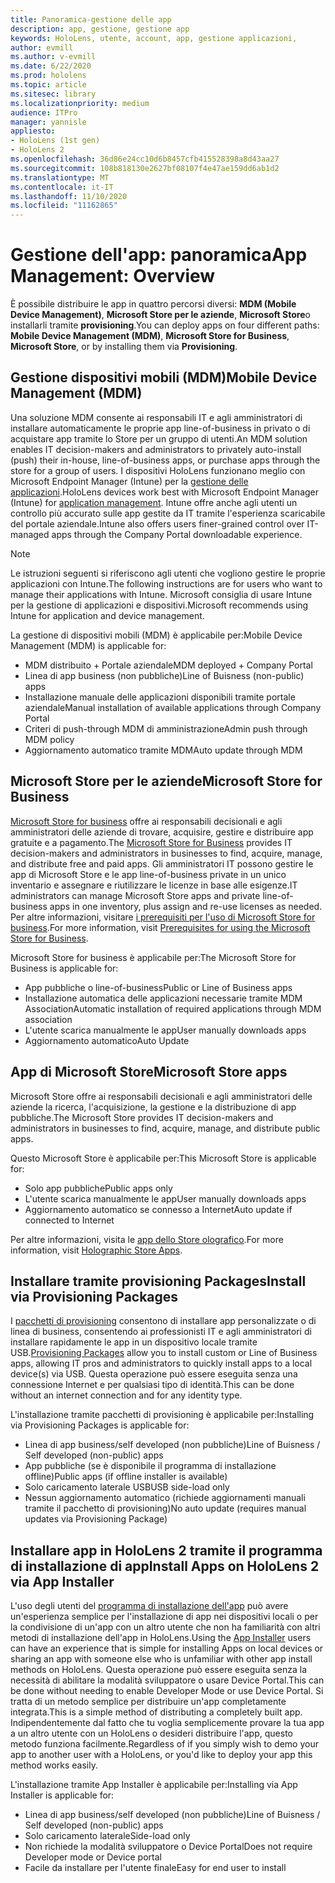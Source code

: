 ```yaml
---
title: Panoramica-gestione delle app
description: app, gestione, gestione app
keywords: HoloLens, utente, account, app, gestione applicazioni,
author: evmill
ms.author: v-evmill
ms.date: 6/22/2020
ms.prod: hololens
ms.topic: article
ms.sitesec: library
ms.localizationpriority: medium
audience: ITPro
manager: yannisle
appliesto:
- HoloLens (1st gen)
- HoloLens 2
ms.openlocfilehash: 36d86e24cc10d6b8457cfb415528398a8d43aa27
ms.sourcegitcommit: 108b818130e2627bf08107f4e47ae159dd6ab1d2
ms.translationtype: MT
ms.contentlocale: it-IT
ms.lasthandoff: 11/10/2020
ms.locfileid: "11162865"
---
```

# <span data-ttu-id="84fb6-104">Gestione dell'app: panoramica</span><span class="sxs-lookup"><span data-stu-id="84fb6-104">App Management: Overview</span></span>

<span data-ttu-id="84fb6-105">È possibile distribuire le app in quattro percorsi diversi: **MDM (Mobile Device Management)**, **Microsoft Store per le aziende**, **Microsoft Store**o installarli tramite **provisioning**.</span><span class="sxs-lookup"><span data-stu-id="84fb6-105">You can deploy apps on four different paths: **Mobile Device Management (MDM)**, **Microsoft Store for Business**, **Microsoft Store**, or by installing them via **Provisioning**.</span></span> 

## <span data-ttu-id="84fb6-106">Gestione dispositivi mobili (MDM)</span><span class="sxs-lookup"><span data-stu-id="84fb6-106">Mobile Device Management (MDM)</span></span>

<span data-ttu-id="84fb6-107">Una soluzione MDM consente ai responsabili IT e agli amministratori di installare automaticamente le proprie app line-of-business in privato o di acquistare app tramite lo Store per un gruppo di utenti.</span><span class="sxs-lookup"><span data-stu-id="84fb6-107">An MDM solution enables IT decision-makers and administrators to privately auto-install (push) their in-house, line-of-business apps, or purchase apps through the store for a group of users.</span></span> <span data-ttu-id="84fb6-108">I dispositivi HoloLens funzionano meglio con Microsoft Endpoint Manager (Intune) per la [gestione delle applicazioni](app-deploy-intune.md).</span><span class="sxs-lookup"><span data-stu-id="84fb6-108">HoloLens devices work best with Microsoft Endpoint Manager (Intune) for [application management](app-deploy-intune.md).</span></span> <span data-ttu-id="84fb6-109">Intune offre anche agli utenti un controllo più accurato sulle app gestite da IT tramite l'esperienza scaricabile del portale aziendale.</span><span class="sxs-lookup"><span data-stu-id="84fb6-109">Intune also offers users finer-grained control over IT-managed apps through the Company Portal downloadable experience.</span></span>

> [!NOTE] 
> <span data-ttu-id="84fb6-110">Le istruzioni seguenti si riferiscono agli utenti che vogliono gestire le proprie applicazioni con Intune.</span><span class="sxs-lookup"><span data-stu-id="84fb6-110">The following instructions are for users who want to manage their applications with Intune.</span></span> <span data-ttu-id="84fb6-111">Microsoft consiglia di usare Intune per la gestione di applicazioni e dispositivi.</span><span class="sxs-lookup"><span data-stu-id="84fb6-111">Microsoft recommends using Intune for application and device management.</span></span>
    
<span data-ttu-id="84fb6-112">La gestione di dispositivi mobili (MDM) è applicabile per:</span><span class="sxs-lookup"><span data-stu-id="84fb6-112">Mobile Device Management (MDM) is applicable for:</span></span> 
* <span data-ttu-id="84fb6-113">MDM distribuito + Portale aziendale</span><span class="sxs-lookup"><span data-stu-id="84fb6-113">MDM deployed + Company Portal</span></span> 
* <span data-ttu-id="84fb6-114">Linea di app business (non pubbliche)</span><span class="sxs-lookup"><span data-stu-id="84fb6-114">Line of Buisness (non-public) apps</span></span>
* <span data-ttu-id="84fb6-115">Installazione manuale delle applicazioni disponibili tramite portale aziendale</span><span class="sxs-lookup"><span data-stu-id="84fb6-115">Manual installation of available applications through Company Portal</span></span>
* <span data-ttu-id="84fb6-116">Criteri di push-through MDM di amministrazione</span><span class="sxs-lookup"><span data-stu-id="84fb6-116">Admin push through MDM policy</span></span>
* <span data-ttu-id="84fb6-117">Aggiornamento automatico tramite MDM</span><span class="sxs-lookup"><span data-stu-id="84fb6-117">Auto update through MDM</span></span>

## <span data-ttu-id="84fb6-118">Microsoft Store per le aziende</span><span class="sxs-lookup"><span data-stu-id="84fb6-118">Microsoft Store for Business</span></span>

<span data-ttu-id="84fb6-119">[Microsoft Store for business](app-deploy-store-business.md) offre ai responsabili decisionali e agli amministratori delle aziende di trovare, acquisire, gestire e distribuire app gratuite e a pagamento.</span><span class="sxs-lookup"><span data-stu-id="84fb6-119">The [Microsoft Store for Business](app-deploy-store-business.md) provides IT decision-makers and administrators in businesses to find, acquire, manage, and distribute free and paid apps.</span></span> <span data-ttu-id="84fb6-120">Gli amministratori IT possono gestire le app di Microsoft Store e le app line-of-business private in un unico inventario e assegnare e riutilizzare le licenze in base alle esigenze.</span><span class="sxs-lookup"><span data-stu-id="84fb6-120">IT administrators can manage Microsoft Store apps and private line-of-business apps in one inventory, plus assign and re-use licenses as needed.</span></span> <span data-ttu-id="84fb6-121">Per altre informazioni, visitare [i prerequisiti per l'uso di Microsoft Store for business](https://docs.microsoft.com/microsoft-store/prerequisites-microsoft-store-for-business).</span><span class="sxs-lookup"><span data-stu-id="84fb6-121">For more information, visit [Prerequisites for using the Microsoft Store for Business](https://docs.microsoft.com/microsoft-store/prerequisites-microsoft-store-for-business).</span></span>
    
<span data-ttu-id="84fb6-122">Microsoft Store for business è applicabile per:</span><span class="sxs-lookup"><span data-stu-id="84fb6-122">The Microsoft Store for Business is applicable for:</span></span> 
* <span data-ttu-id="84fb6-123">App pubbliche o line-of-business</span><span class="sxs-lookup"><span data-stu-id="84fb6-123">Public or Line of Business apps</span></span>
* <span data-ttu-id="84fb6-124">Installazione automatica delle applicazioni necessarie tramite MDM Association</span><span class="sxs-lookup"><span data-stu-id="84fb6-124">Automatic installation of required applications through MDM association</span></span>
* <span data-ttu-id="84fb6-125">L'utente scarica manualmente le app</span><span class="sxs-lookup"><span data-stu-id="84fb6-125">User manually downloads apps</span></span>
* <span data-ttu-id="84fb6-126">Aggiornamento automatico</span><span class="sxs-lookup"><span data-stu-id="84fb6-126">Auto Update</span></span>

## <span data-ttu-id="84fb6-127">App di Microsoft Store</span><span class="sxs-lookup"><span data-stu-id="84fb6-127">Microsoft Store apps</span></span>

<span data-ttu-id="84fb6-128">Microsoft Store offre ai responsabili decisionali e agli amministratori delle aziende la ricerca, l'acquisizione, la gestione e la distribuzione di app pubbliche.</span><span class="sxs-lookup"><span data-stu-id="84fb6-128">The Microsoft Store provides IT decision-makers and administrators in businesses to find, acquire, manage, and distribute public apps.</span></span>
    
<span data-ttu-id="84fb6-129">Questo Microsoft Store è applicabile per:</span><span class="sxs-lookup"><span data-stu-id="84fb6-129">This Microsoft Store is applicable for:</span></span> 
* <span data-ttu-id="84fb6-130">Solo app pubbliche</span><span class="sxs-lookup"><span data-stu-id="84fb6-130">Public apps only</span></span>
* <span data-ttu-id="84fb6-131">L'utente scarica manualmente le app</span><span class="sxs-lookup"><span data-stu-id="84fb6-131">User manually downloads apps</span></span>
* <span data-ttu-id="84fb6-132">Aggiornamento automatico se connesso a Internet</span><span class="sxs-lookup"><span data-stu-id="84fb6-132">Auto update if connected to Internet</span></span>

<span data-ttu-id="84fb6-133">Per altre informazioni, visita le [app dello Store olografico](https://docs.microsoft.com/hololens/holographic-store-apps).</span><span class="sxs-lookup"><span data-stu-id="84fb6-133">For more information, visit [Holographic Store Apps](https://docs.microsoft.com/hololens/holographic-store-apps).</span></span>

## <span data-ttu-id="84fb6-134">Installare tramite provisioning Packages</span><span class="sxs-lookup"><span data-stu-id="84fb6-134">Install via Provisioning Packages</span></span>

<span data-ttu-id="84fb6-135">I [pacchetti di provisioning](app-deploy-provisioning-package.md) consentono di installare app personalizzate o di linea di business, consentendo ai professionisti IT e agli amministratori di installare rapidamente le app in un dispositivo locale tramite USB.</span><span class="sxs-lookup"><span data-stu-id="84fb6-135">[Provisioning Packages](app-deploy-provisioning-package.md) allow you to install custom or Line of Business apps, allowing IT pros and administrators to quickly install apps to a local device(s) via USB.</span></span> <span data-ttu-id="84fb6-136">Questa operazione può essere eseguita senza una connessione Internet e per qualsiasi tipo di identità.</span><span class="sxs-lookup"><span data-stu-id="84fb6-136">This can be done without an internet connection and for any identity type.</span></span>
    
<span data-ttu-id="84fb6-137">L'installazione tramite pacchetti di provisioning è applicabile per:</span><span class="sxs-lookup"><span data-stu-id="84fb6-137">Installing via Provisioning Packages is applicable for:</span></span> 
* <span data-ttu-id="84fb6-138">Linea di app business/self developed (non pubbliche)</span><span class="sxs-lookup"><span data-stu-id="84fb6-138">Line of Buisness / Self developed (non-public) apps</span></span>
* <span data-ttu-id="84fb6-139">App pubbliche (se è disponibile il programma di installazione offline)</span><span class="sxs-lookup"><span data-stu-id="84fb6-139">Public apps (if offline installer is available)</span></span>
* <span data-ttu-id="84fb6-140">Solo caricamento laterale USB</span><span class="sxs-lookup"><span data-stu-id="84fb6-140">USB side-load only</span></span>
* <span data-ttu-id="84fb6-141">Nessun aggiornamento automatico (richiede aggiornamenti manuali tramite il pacchetto di provisioning)</span><span class="sxs-lookup"><span data-stu-id="84fb6-141">No auto update (requires manual updates via Provisioning Package)</span></span>

## <span data-ttu-id="84fb6-142">Installare app in HoloLens 2 tramite il programma di installazione di app</span><span class="sxs-lookup"><span data-stu-id="84fb6-142">Install Apps on HoloLens 2 via App Installer</span></span>
<span data-ttu-id="84fb6-143">L'uso degli utenti del [programma di installazione dell'app](app-deploy-app-installer.md) può avere un'esperienza semplice per l'installazione di app nei dispositivi locali o per la condivisione di un'app con un altro utente che non ha familiarità con altri metodi di installazione dell'app in HoloLens.</span><span class="sxs-lookup"><span data-stu-id="84fb6-143">Using the [App Installer](app-deploy-app-installer.md) users can have an experience that is simple for installing Apps on local devices or sharing an app with someone else who is unfamiliar with other app install methods on HoloLens.</span></span> <span data-ttu-id="84fb6-144">Questa operazione può essere eseguita senza la necessità di abilitare la modalità sviluppatore o usare Device Portal.</span><span class="sxs-lookup"><span data-stu-id="84fb6-144">This can be done without needing to enable Developer Mode or use Device Portal.</span></span> <span data-ttu-id="84fb6-145">Si tratta di un metodo semplice per distribuire un'app completamente integrata.</span><span class="sxs-lookup"><span data-stu-id="84fb6-145">This is a simple method of distributing a completely built app.</span></span> <span data-ttu-id="84fb6-146">Indipendentemente dal fatto che tu voglia semplicemente provare la tua app a un altro utente con un HoloLens o desideri distribuire l'app, questo metodo funziona facilmente.</span><span class="sxs-lookup"><span data-stu-id="84fb6-146">Regardless of if you simply wish to demo your app to another user with a HoloLens, or you'd like to deploy your app this method works easily.</span></span>

<span data-ttu-id="84fb6-147">L'installazione tramite App Installer è applicabile per:</span><span class="sxs-lookup"><span data-stu-id="84fb6-147">Installing via App Installer is applicable for:</span></span> 
* <span data-ttu-id="84fb6-148">Linea di app business/self developed (non pubbliche)</span><span class="sxs-lookup"><span data-stu-id="84fb6-148">Line of Buisness / Self developed (non-public) apps</span></span>
* <span data-ttu-id="84fb6-149">Solo caricamento laterale</span><span class="sxs-lookup"><span data-stu-id="84fb6-149">Side-load only</span></span>
* <span data-ttu-id="84fb6-150">Non richiede la modalità sviluppatore o Device Portal</span><span class="sxs-lookup"><span data-stu-id="84fb6-150">Does not require Developer mode or Device portal</span></span>
* <span data-ttu-id="84fb6-151">Facile da installare per l'utente finale</span><span class="sxs-lookup"><span data-stu-id="84fb6-151">Easy for end user to install</span></span>


